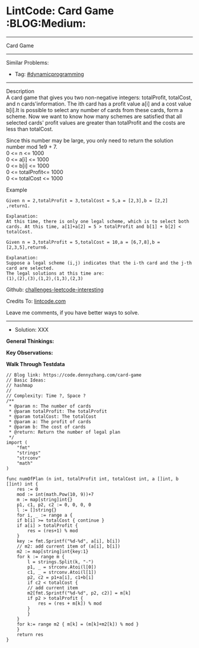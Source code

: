 
# LintCode: Card Game     :BLOG:Medium:

---

Card Game  

---

Similar Problems:  

-   Tag: [#dynamicprogramming](https://code.dennyzhang.com/tag/dynamicprogramming)

---

Description  
A card game that gives you two non-negative integers: totalProfit, totalCost, and n cards'information. The ith card has a profit value a[i] and a cost value b[i].It is possible to select any number of cards from these cards, form a scheme. Now we want to know how many schemes are satisfied that all selected cards' profit values are greater than totalProfit and the costs are less than totalCost.  

Since this number may be large, you only need to return the solution number mod 1e9 + 7.  
0 <= n <= 1000  
0 <= a[i] <= 1000  
0 <= b[i] <= 1000  
0 <= totalProfit<= 1000  
0 <= totalCost <= 1000  

Example  

    Given n = 2,totalProfit = 3,totalCost = 5,a = [2,3],b = [2,2] ,return1.
    
    Explanation:
    At this time, there is only one legal scheme, which is to select both cards. At this time, a[1]+a[2] = 5 > totalProfit and b[1] + b[2] < totalCost.

    Given n = 3,totalProfit = 5,totalCost = 10,a = [6,7,8],b = [2,3,5],return6.
    
    Explanation:
    Suppose a legal scheme (i,j) indicates that the i-th card and the j-th card are selected.
    The legal solutions at this time are:
    (1),(2),(3),(1,2),(1,3),(2,3)

Github: [challenges-leetcode-interesting](https://github.com/DennyZhang/challenges-leetcode-interesting/tree/master/problems/card-game)  

Credits To: [lintcode.com](https://www.lintcode.com/problem/card-game/description)  

Leave me comments, if you have better ways to solve.  

---

-   Solution: XXX

**General Thinkings:**  

    

**Key Observations:**  

    

**Walk Through Testdata**  

    

    // Blog link: https://code.dennyzhang.com/card-game
    // Basic Ideas:
    // hashmap
    //
    // Complexity: Time ?, Space ?
    /**
     * @param n: The number of cards
     * @param totalProfit: The totalProfit
     * @param totalCost: The totalCost
     * @param a: The profit of cards
     * @param b: The cost of cards
     * @return: Return the number of legal plan
     */
    import (
    	"fmt"
    	"strings"
    	"strconv"
    	"math"
    )
    
    func numOfPlan (n int, totalProfit int, totalCost int, a []int, b []int) int {
        res := 0
        mod := int(math.Pow(10, 9))+7
        m := map[string]int{}
        p1, c1, p2, c2 := 0, 0, 0, 0
        l := []string{}
        for i, _ := range a {
    	if b[i] >= totalCost { continue }
    	if a[i] > totalProfit {
    	    res = (res+1) % mod
    	}
    	key := fmt.Sprintf("%d-%d", a[i], b[i])
    	// m2: add current item of (a[i], b[i])
    	m2 := map[string]int{key:1}
    	for k := range m {
    	    l = strings.Split(k, "-")
    	    p1, _ = strconv.Atoi(l[0])
    	    c1, _ = strconv.Atoi(l[1])
    	    p2, c2 = p1+a[i], c1+b[i]
    	    if c2 < totalCost {
    		// add current item
    		m2[fmt.Sprintf("%d-%d", p2, c2)] = m[k]
    		if p2 > totalProfit {
    		    res = (res + m[k]) % mod
    		}
    	    }
    	}
    	for k:= range m2 { m[k] = (m[k]+m2[k]) % mod }
        }
        return res
    }

